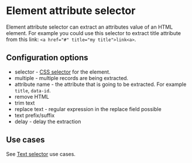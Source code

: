 # Element attribute selector

Element attribute selector can extract an attributes value of an HTML element.
For example you could use this selector to extract title attribute from
this link: `<a href="#" title="my title">link<a>`.

## Configuration options

-   selector - [CSS selector][css-selector] for the element.
-   multiple - multiple records are being extracted.
-   attribute name - the attribute that is going to be extracted. For example
    `title`, `data-id`.
-   remove HTML
-   trim text
-   replace text - regular expression in the replace field possible
-   text prefix/suffix
-   delay - delay the extraction

## Use cases

See [Text selector][text-selector] use cases.

[text-selector]: Text%20selector.md
[css-selector]: ../CSS%20selector.md
